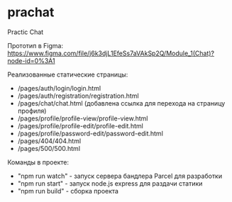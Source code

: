 # prachat
Practic Chat

Прототип в Figma:
https://www.figma.com/file/j6k3djL1EfeSs7aVAkSp2Q/Module_1(Chat)?node-id=0%3A1

Реализованные статические страницы:
  - /pages/auth/login/login.html
  - /pages/auth/registration/registration.html
  - /pages/chat/chat.html (добавлена ссылка для перехода на страницу профиля)
  - /pages/profile/profile-view/profile-view.html
  - /pages/profile/profile-edit/profile-edit.html
  - /pages/profile/password-edit/password-edit.html
  - /pages/404/404.html
  - /pages/500/500.html
  
Команды в проекте:
  - "npm run watch" - запуск сервера бандлера Parcel для разработки
  - "npm run start" - запуск node.js express для раздачи статики
  - "npm run build" - сборка проекта
